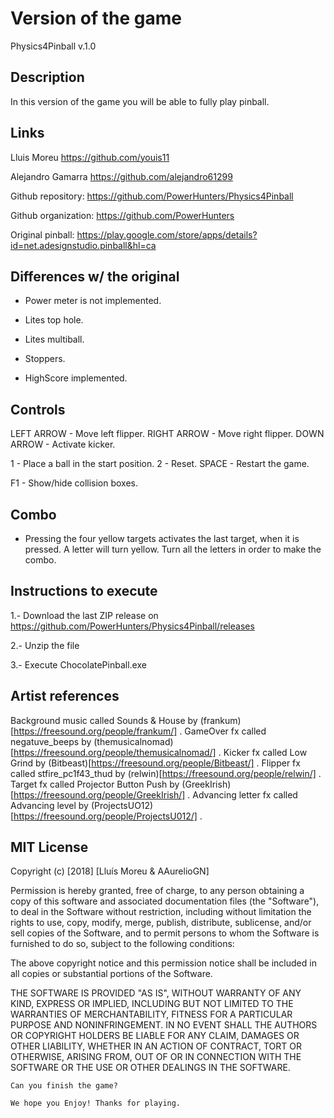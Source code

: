 ﻿# Version of the game

Physics4Pinball v.1.0

## Description

In this version of the game you will be able to fully play pinball.

## Links
Lluis Moreu https://github.com/youis11 

Alejandro Gamarra https://github.com/alejandro61299

Github repository: https://github.com/PowerHunters/Physics4Pinball

Github organization: https://github.com/PowerHunters

Original pinball: https://play.google.com/store/apps/details?id=net.adesignstudio.pinball&hl=ca

## Differences w/ the original

- Power meter is not implemented.

- Lites top hole.

- Lites multiball.

- Stoppers.

- HighScore implemented.

## Controls

LEFT ARROW - Move left flipper.
RIGHT ARROW - Move right flipper.
DOWN ARROW - Activate kicker.

1 - Place a ball in the start position.
2 - Reset.
SPACE - Restart the game.

F1 - Show/hide collision boxes.

## Combo

- Pressing the four yellow targets activates the last target, when it is pressed. A letter will turn yellow. Turn all the letters in order to make the combo.

## Instructions to execute



1.- Download the last ZIP release on https://github.com/PowerHunters/Physics4Pinball/releases


2.- Unzip the file



3.- Execute ChocolatePinball.exe

## Artist references

Background music called Sounds & House by (frankum)[https://freesound.org/people/frankum/] .
GameOver fx called negatuve_beeps by (themusicalnomad)[https://freesound.org/people/themusicalnomad/] .
Kicker fx called Low Grind by (Bitbeast)[https://freesound.org/people/Bitbeast/] .
Flipper fx called stfire_pc1f43_thud by (relwin)[https://freesound.org/people/relwin/] .
Target fx called Projector Button Push by (GreekIrish)[https://freesound.org/people/GreekIrish/] .
Advancing letter fx called Advancing level by (ProjectsUO12) [https://freesound.org/people/ProjectsU012/] .

## MIT License

Copyright (c) [2018] [Lluís Moreu & AAurelioGN]

Permission is hereby granted, free of charge, to any person obtaining a copy
of this software and associated documentation files (the "Software"), to deal
in the Software without restriction, including without limitation the rights
to use, copy, modify, merge, publish, distribute, sublicense, and/or sell
copies of the Software, and to permit persons to whom the Software is
furnished to do so, subject to the following conditions:

The above copyright notice and this permission notice shall be included in all
copies or substantial portions of the Software.

THE SOFTWARE IS PROVIDED "AS IS", WITHOUT WARRANTY OF ANY KIND, EXPRESS OR
IMPLIED, INCLUDING BUT NOT LIMITED TO THE WARRANTIES OF MERCHANTABILITY,
FITNESS FOR A PARTICULAR PURPOSE AND NONINFRINGEMENT. IN NO EVENT SHALL THE
AUTHORS OR COPYRIGHT HOLDERS BE LIABLE FOR ANY CLAIM, DAMAGES OR OTHER
LIABILITY, WHETHER IN AN ACTION OF CONTRACT, TORT OR OTHERWISE, ARISING FROM,
OUT OF OR IN CONNECTION WITH THE SOFTWARE OR THE USE OR OTHER DEALINGS IN THE
SOFTWARE.
~~~
Can you finish the game?

We hope you Enjoy! Thanks for playing.
